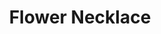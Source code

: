 ---
layout: product
title: Flower Necklace
meta: This is a flower necklace. 
type: necklace
image:
---